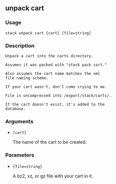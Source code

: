 ## unpack cart

### Usage

`stack unpack cart {cart} [file=string]`

### Description


	Unpack a cart into the carts directory.
	
	Assumes it was packed with "stack pack cart."

	Also assumes the cart name matches the xml
	file naming scheme.

	If your cart wasn't, don't come crying to me.

	File is uncompressed into /export/stack/carts/.

	If the cart doesn't exist, it's added to the 
	database.

	

### Arguments

* `[cart]`

   The name of the cart to be created.


### Parameters
* `{file=string}`

   A bz2, xz, or gz file with your cart in it.



